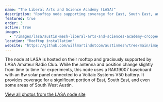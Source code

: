 ```yaml
---
name: "The Liberal Arts and Science Academy (LASA)"
description: "Rooftop node supporting coverage for East, South East, and South West Austin"
featured: true
order: 3
active: true
images: 
  - "/images/lasa/austin-mesh-liberal-arts-and-sciences-academy-cropped.webp"
location: "Rooftop installation"
website: "https://github.com/willmartindotcom/austinmesh/tree/main/images/lasa"
---
```


The node at LASA is hosted on their rooftop and graciously supported by LASA Amateur Radio Club. While the antenna and position change slightly from time to time for experiments, this node uses a RAK19007 baseboard with an 8w solar panel connected to a Voltaic Systems V50 battery. It provides coverage for a significant portion of East, South East, and even some areas of South West Austin.

[View all photos from the LASA node site](https://github.com/willmartindotcom/austinmesh/tree/main/images/lasa)